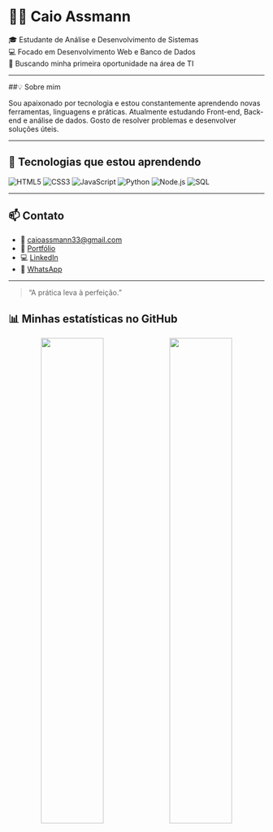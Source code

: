 # 👨‍💻 Caio Assmann

🎓 Estudante de Análise e Desenvolvimento de Sistemas  
💻 Focado em Desenvolvimento Web e Banco de Dados  
🚀 Buscando minha primeira oportunidade na área de TI

---

##💡  Sobre mim

Sou apaixonado por tecnologia e estou constantemente aprendendo novas ferramentas, linguagens e práticas. Atualmente estudando Front-end, Back-end e análise de dados. Gosto de resolver problemas e desenvolver soluções úteis.

---

## 🚀 Tecnologias que estou aprendendo

![HTML5](https://img.shields.io/badge/HTML5-E34F26?style=for-the-badge&logo=html5&logoColor=white)
![CSS3](https://img.shields.io/badge/CSS3-1572B6?style=for-the-badge&logo=css3&logoColor=white)
![JavaScript](https://img.shields.io/badge/JavaScript-F7DF1E?style=for-the-badge&logo=javascript&logoColor=black)
![Python](https://img.shields.io/badge/Python-3776AB?style=for-the-badge&logo=python&logoColor=white)
![Node.js](https://img.shields.io/badge/Node.js-339933?style=for-the-badge&logo=nodedotjs&logoColor=white)
![SQL](https://img.shields.io/badge/SQL-4479A1?style=for-the-badge&logo=postgresql&logoColor=white)

---

## 📫 Contato

- 📧 caioassmann33@gmail.com  
- 💼 <a href="https://caioassmann03.github.io/PORTIFOLIO/" target="_blank">Portfólio</a>
- 💻 <a href="https://www.linkedin.com/in/caio-assmann/" target="_blank">LinkedIn</a> 
- 💬   <a href="https://api.whatsapp.com/send/?phone=%2B5551991934351&text&type=phone_number&app_absent=0">WhatsApp</a>
---

> “A prática leva à perfeição.”  

## 📊 Minhas estatísticas no GitHub

<div align="center">
   <img src="https://github-readme-stats.vercel.app/api/top-langs/?username=caioassmann03&layout=compact&theme=dark" width="49.5%"/>
   <img src="https://github-readme-stats.vercel.app/api?username=caioassmann03&show_icons=true&theme=dark&count_private=true" width="49.5%"/>

</div>



